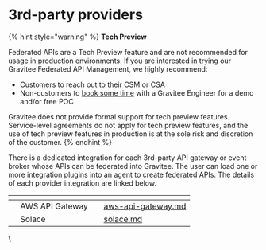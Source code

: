 # 3rd-party providers

{% hint style="warning" %}
**Tech Preview**

Federated APIs are a Tech Preview feature and are not recommended for usage in production environments. If you are interested in trying our Gravitee Federated API Management, we highly recommend:

* Customers to reach out to their CSM or CSA
* Non-customers to [book some time](https://www.gravitee.io/demo) with a Gravitee Engineer for a demo and/or free POC



Gravitee does not provide formal support for tech preview features. Service-level agreements do not apply for tech preview features, and the use of tech preview features in production is at the sole risk and discretion of the customer.
{% endhint %}

There is a dedicated integration for each 3rd-party API gateway or event broker whose APIs can be federated into Gravitee. The user can load one or more integration plugins into an agent to create federated APIs. The details of each provider integration are linked below.

<table data-view="cards"><thead><tr><th></th><th></th><th></th><th data-hidden data-card-target data-type="content-ref"></th></tr></thead><tbody><tr><td></td><td>AWS API Gateway</td><td></td><td><a href="aws-api-gateway.md">aws-api-gateway.md</a></td></tr><tr><td></td><td>Solace</td><td></td><td><a href="solace.md">solace.md</a></td></tr></tbody></table>

\
